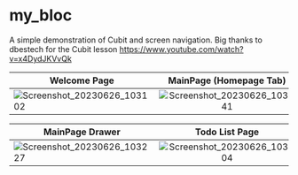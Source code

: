 # my_bloc

A simple demonstration of Cubit and screen navigation. Big thanks to dbestech for the Cubit lesson https://www.youtube.com/watch?v=x4DydJKVvQk

| Welcome Page | MainPage (Homepage Tab)| MainPage (Another Tab)  |
| ------------- |:-------------:| -----:|
| ![Screenshot_20230626_103102](https://github.com/whyRaya/my_bloc/assets/25025769/6ccf6e50-9d26-4797-b03b-aedea4359563) | ![Screenshot_20230626_103141](https://github.com/whyRaya/my_bloc/assets/25025769/0b92fea9-951f-49e7-ac8b-2e426bc358bb) | ![Screenshot_20230626_103215](https://github.com/whyRaya/my_bloc/assets/25025769/a378d009-0bc7-4380-9928-00aa8cc39e9a) |

| MainPage Drawer | Todo List Page | Todo Detail  |
| ------------- |:-------------:| -----:|
| ![Screenshot_20230626_103227](https://github.com/whyRaya/my_bloc/assets/25025769/25e83d1a-e604-4c0b-ac2f-c96a0c2bb10b) | ![Screenshot_20230626_103304](https://github.com/whyRaya/my_bloc/assets/25025769/d0a0899b-fcb4-49a6-a355-0334c14584b9) | ![Screenshot_20230626_103318](https://github.com/whyRaya/my_bloc/assets/25025769/b0193ec5-59f1-491c-b830-70a9a6781da1) |
